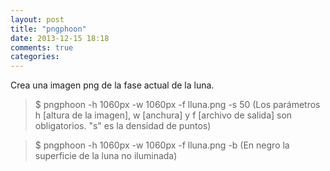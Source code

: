 ```yaml
---
layout: post
title: "pngphoon"
date: 2013-12-15 18:18
comments: true
categories: 
---
```

Crea una imagen png de la fase actual de la luna.

>$ pngphoon -h 1060px -w 1060px -f lluna.png -s 50 (Los parámetros h [altura de la imagen], w [anchura] y f [archivo de salida] son obligatorios. "s" es la densidad de puntos)

>$ pngphoon -h 1060px -w 1060px -f lluna.png -b (En negro la superficie de la luna no iluminada)

